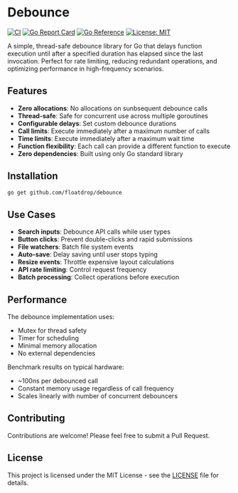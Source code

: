 # Debounce

[![CI](https://github.com/floatdrop/debounce/actions/workflows/ci.yaml/badge.svg)](https://github.com/floatdrop/debounce/actions/workflows/ci.yaml)
[![Go Report Card](https://goreportcard.com/badge/github.com/floatdrop/debounce)](https://goreportcard.com/report/github.com/floatdrop/debounce)
[![Go Reference](https://pkg.go.dev/badge/github.com/floatdrop/debounce.svg)](https://pkg.go.dev/github.com/floatdrop/debounce)
[![License: MIT](https://img.shields.io/badge/License-MIT-yellow.svg)](https://opensource.org/licenses/MIT)

A simple, thread-safe debounce library for Go that delays function execution until after a specified duration has elapsed since the last invocation. Perfect for rate limiting, reducing redundant operations, and optimizing performance in high-frequency scenarios.

## Features

- **Zero allocations**: No allocations on sunbsequent debounce calls
- **Thread-safe**: Safe for concurrent use across multiple goroutines
- **Configurable delays**: Set custom debounce durations
- **Call limits**: Execute immediately after a maximum number of calls
- **Time limits**: Execute immediately after a maximum wait time
- **Function flexibility**: Each call can provide a different function to execute
- **Zero dependencies**: Built using only Go standard library

## Installation

```bash
go get github.com/floatdrop/debounce
```

## Use Cases

- **Search inputs**: Debounce API calls while user types
- **Button clicks**: Prevent double-clicks and rapid submissions
- **File watchers**: Batch file system events
- **Auto-save**: Delay saving until user stops typing
- **Resize events**: Throttle expensive layout calculations
- **API rate limiting**: Control request frequency
- **Batch processing**: Collect operations before execution

## Performance

The debounce implementation uses:
- Mutex for thread safety
- Timer for scheduling
- Minimal memory allocation
- No external dependencies

Benchmark results on typical hardware:
- ~100ns per debounced call
- Constant memory usage regardless of call frequency
- Scales linearly with number of concurrent debouncers

## Contributing

Contributions are welcome! Please feel free to submit a Pull Request.

## License

This project is licensed under the MIT License - see the [LICENSE](LICENSE) file for details.
